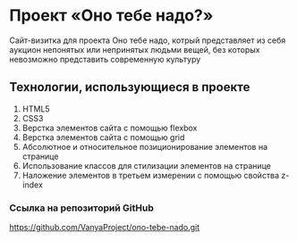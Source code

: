 # Проект «Оно тебе надо?»

Сайт-визитка для проекта Оно тебе надо, котрый представляет из себя аукцион непонятых или непринятых людьми вещей, без которых невозможно представить современную культуру

## Технологии, использующиеся в проекте

1. HTML5
2. CSS3
3. Верстка элементов сайта с помощью flexbox
4. Верстка элементов сайта с помощью grid
5. Абсолютное и относительное позиционирование элементов на странице
6. Использование классов для стилизации элементов на странице
7. Наложение элементов в третьем измерении с помощью свойства z-index


### Ссылка на репозиторий GitHub
https://github.com/VanyaProject/ono-tebe-nado.git